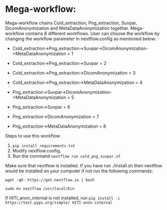 # Mega-workflow: 
Mega-workflow chains Cold_extraction, Png_extraction, Suvpar, DicomAnonymization and MetaDataAnonymization together. Mega-workflow contains 8 different workflows. User can choose the workflow by changing the workflow parameter in nextflow.config as mentioned below:

* Cold_extraction->Png_extraction->Suvpar->DicomAnonymization->MetaDataAnonymization = 1

* Cold_extraction->Png_extraction->Suvpar = 2

* Cold_extraction->Png_extraction->DicomAnonymization = 3

* Cold_extraction->Png_extraction->MetaDataAnonymization = 4

* Png_extraction->Suvpar->DicomAnonymization->MetaDataAnonymization = 5

* Png_extraction->Suvpar = 6

* Png_extraction->DicomAnonymization = 7

* Png_extraction->MetaDataAnonymization = 8


Steps to use this workflow:
  1. ```pip install requirements.txt``` 
  2. Modify nextflow.config.
  3. Run the command ``` nextflow run cold_png_suvpar.nf ```

Make sure that nextflow is installed. If you have run ./install.sh then nextflow would be installed on your computer if not run the following commands:
 ```
 wget -qO- https://get.nextflow.io | bash
 ```
 ```
 sudo mv nextflow /usr/local/bin
 ```
 If HITI_anon_internal is not installed, run ``` pip install -i https://test.pypi.org/simple/ HITI-anon-internal ```
